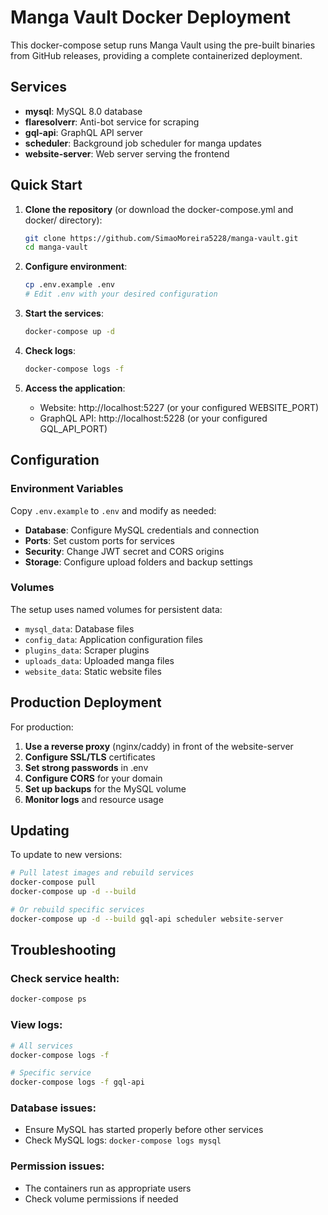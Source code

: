 # Manga Vault Docker Deployment

This docker-compose setup runs Manga Vault using the pre-built binaries from GitHub releases, providing a complete containerized deployment.

## Services

- **mysql**: MySQL 8.0 database
- **flaresolverr**: Anti-bot service for scraping
- **gql-api**: GraphQL API server
- **scheduler**: Background job scheduler for manga updates
- **website-server**: Web server serving the frontend

## Quick Start

1. **Clone the repository** (or download the docker-compose.yml and docker/ directory):
   ```bash
   git clone https://github.com/SimaoMoreira5228/manga-vault.git
   cd manga-vault
   ```

2. **Configure environment**:
   ```bash
   cp .env.example .env
   # Edit .env with your desired configuration
   ```

3. **Start the services**:
   ```bash
   docker-compose up -d
   ```

4. **Check logs**:
   ```bash
   docker-compose logs -f
   ```

5. **Access the application**:
   - Website: http://localhost:5227 (or your configured WEBSITE_PORT)
   - GraphQL API: http://localhost:5228 (or your configured GQL_API_PORT)

## Configuration

### Environment Variables

Copy `.env.example` to `.env` and modify as needed:

- **Database**: Configure MySQL credentials and connection
- **Ports**: Set custom ports for services
- **Security**: Change JWT secret and CORS origins
- **Storage**: Configure upload folders and backup settings

### Volumes

The setup uses named volumes for persistent data:

- `mysql_data`: Database files
- `config_data`: Application configuration files
- `plugins_data`: Scraper plugins
- `uploads_data`: Uploaded manga files
- `website_data`: Static website files

## Production Deployment

For production:

1. **Use a reverse proxy** (nginx/caddy) in front of the website-server
2. **Configure SSL/TLS** certificates
3. **Set strong passwords** in .env
4. **Configure CORS** for your domain
5. **Set up backups** for the MySQL volume
6. **Monitor logs** and resource usage

## Updating

To update to new versions:

```bash
# Pull latest images and rebuild services
docker-compose pull
docker-compose up -d --build

# Or rebuild specific services
docker-compose up -d --build gql-api scheduler website-server
```

## Troubleshooting

### Check service health:

```bash
docker-compose ps
```

### View logs:

```bash
# All services
docker-compose logs -f

# Specific service
docker-compose logs -f gql-api
```

### Database issues:

- Ensure MySQL has started properly before other services
- Check MySQL logs: `docker-compose logs mysql`

### Permission issues:

- The containers run as appropriate users
- Check volume permissions if needed
